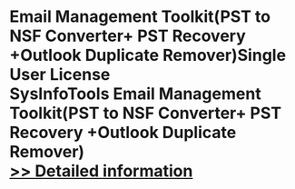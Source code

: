# Email Management Toolkit(PST to NSF Converter+ PST Recovery +Outlook Duplicate Remover)Single User License<br />SysInfoTools Email Management Toolkit(PST to NSF Converter+ PST Recovery +Outlook Duplicate Remover)<br />[>> Detailed information](https://secure.shareit.com/shareit/product.html?productid=300726203&affiliateid=200057808)